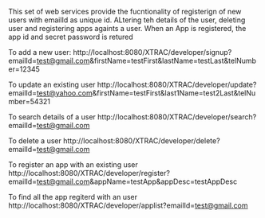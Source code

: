 This set of web services provide the fucntionality of registerign of new users with emailId as unique id.
ALtering teh details of the user, deleting user and registering apps againts a user.
When an App is registered, the app id and secret password is retured

To add a new user:
http://localhost:8080/XTRAC/developer/signup?emailId=test@gmail.com&firstName=testFirst&lastName=testLast&telNumber=12345

To update an existing user
http://localhost:8080/XTRAC/developer/update?emailId=test@yahoo.com&firstName=testFirst&last1Name=test2Last&telNumber=54321

To search details of a user
http://localhost:8080/XTRAC/developer/search?emailId=test@gmail.com

To delete a user
http://localhost:8080/XTRAC/developer/delete?emailId=test@gmail.com

To register an app with an existing user
http://localhost:8080/XTRAC/developer/register?emailId=test@gmail.com&appName=testApp&appDesc=testAppDesc

To find all the app regiterd with an user
http://localhost:8080/XTRAC/developer/applist?emailId=test@gmail.com

